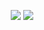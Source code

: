<p align = "center">
  <img src = "https://github-readme-stats.vercel.app/api?username=sansui-d&show_icons=true&theme=tokyonight&line_height=27">
  <img src = "https://github-readme-stats.vercel.app/api/top-langs/?username=sansui-d&theme=radical">
</p>
